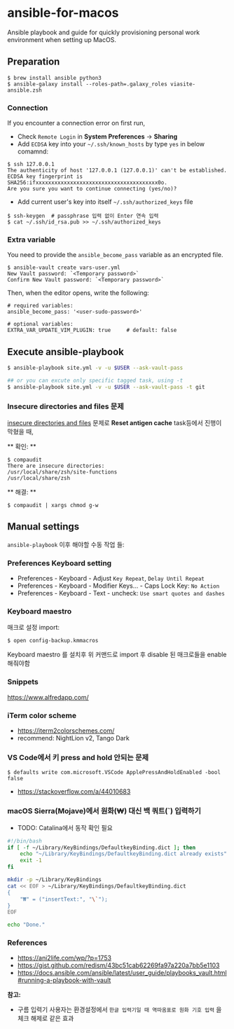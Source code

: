 # ansible-for-macos
Ansible playbook and guide for quickly provisioning personal work environment when setting up MacOS.

## Preparation

```shell
$ brew install ansible python3
$ ansible-galaxy install --roles-path=.galaxy_roles viasite-ansible.zsh
```

### Connection
If you encounter a connection error on first run,
- Check `Remote Login` in **System Preferences** -> **Sharing**
- Add `ECDSA` key into your `~/.ssh/known_hosts` by type `yes` in below comamnd:

```shell
$ ssh 127.0.0.1
The authenticity of host '127.0.0.1 (127.0.0.1)' can't be established.
ECDSA key fingerprint is SHA256:ifxxxxxxxxxxxxxxxxxxxxxxxxxxxxxxxxxxxxxxx0o.
Are you sure you want to continue connecting (yes/no)?
```

- Add current user's key into itself `~/.ssh/authorized_keys` file
```
$ ssh-keygen  # passphrase 입력 없이 Enter 연속 입력
$ cat ~/.ssh/id_rsa.pub >> ~/.ssh/authorized_keys
```

### Extra variable
You need to provide the `ansible_become_pass` variable as an encrypted file.

```
$ ansible-vault create vars-user.yml
New Vault password: `<Temporary password>`
Confirm New Vault password: `<Temporary password>`
```

Then, when the editor opens, write the following:
```
# required variables:
ansible_become_pass: '<user-sudo-password>'

# optional variables:
EXTRA_VAR_UPDATE_VIM_PLUGIN: true     # default: false
```

## Execute ansible-playbook

```sh
$ ansible-playbook site.yml -v -u $USER --ask-vault-pass

## or you can excute only specific tagged task, using -t
$ ansible-playbook site.yml -v -u $USER --ask-vault-pass -t git
```

### Insecure directories and files 문제

[insecure directories and files](https://github.com/zsh-users/zsh-completions/issues/433) 문제로
**Reset antigen cache** task등에서 진행이 막혔을 때,

** 확인: **
```
$ compaudit
There are insecure directories:
/usr/local/share/zsh/site-functions
/usr/local/share/zsh
```

** 해결: **
```
$ compaudit | xargs chmod g-w
```

## Manual settings
`ansible-playbook` 이후 해야할 수동 작업 들:

### Preferences Keyboard setting
- Preferences - Keyboard - Adjust `Key Repeat`, `Delay Until Repeat`
- Preferences - Keyboard - Modifier Keys... - Caps Lock Key: `No Action`
- Preferences - Keyboard - Text - uncheck: `Use smart quotes and dashes`

### Keyboard maestro

매크로 설정 import:

```shell
$ open config-backup.kmmacros
```
Keyboard maestro 를 설치후 위 커맨드로 import 후
disable 된 매크로들을 enable 해줘야함

### Snippets
https://www.alfredapp.com/

### iTerm color scheme
- https://iterm2colorschemes.com/
- recommend: NightLion v2, Tango Dark

### VS Code에서 키 press and hold 안되는 문제

```
$ defaults write com.microsoft.VSCode ApplePressAndHoldEnabled -bool false
```

- https://stackoverflow.com/a/44010683

### macOS Sierra(Mojave)에서 원화(₩) 대신 백 쿼트(`) 입력하기

- TODO: Catalina에서 동작 확인 필요

```bash
#!/bin/bash
if [ -f ~/Library/KeyBindings/DefaultkeyBinding.dict ]; then
	echo "~/Library/KeyBindings/DefaultkeyBinding.dict already exists"
	exit -1
fi

mkdir -p ~/Library/KeyBindings
cat << EOF > ~/Library/KeyBindings/DefaultkeyBinding.dict
{
    "₩" = ("insertText:", "\`");
}
EOF

echo "Done."
```

### References
- https://ani2life.com/wp/?p=1753
- https://gist.github.com/redism/43bc51cab62269fa97a220a7bb5e1103
- https://docs.ansible.com/ansible/latest/user_guide/playbooks_vault.html#running-a-playbook-with-vault

**참고:**
- 구름 입력기 사용자는 환경설정에서 `한글 입력기일 때 역따옴표로 원화 기호 입력` 을 체크 해제로 같은 효과

[keyboardmaestro]: https://www.keyboardmaestro.com/main/
[karabiner]: https://pqrs.org/osx/karabiner/

